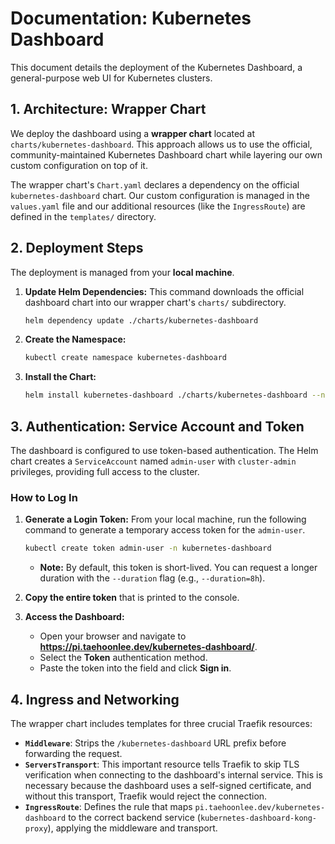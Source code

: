 # Documentation: Kubernetes Dashboard

This document details the deployment of the Kubernetes Dashboard, a general-purpose web UI for Kubernetes clusters.

## 1. Architecture: Wrapper Chart

We deploy the dashboard using a **wrapper chart** located at `charts/kubernetes-dashboard`. This approach allows us to use the official, community-maintained Kubernetes Dashboard chart while layering our own custom configuration on top of it.

The wrapper chart's `Chart.yaml` declares a dependency on the official `kubernetes-dashboard` chart. Our custom configuration is managed in the `values.yaml` file and our additional resources (like the `IngressRoute`) are defined in the `templates/` directory.

## 2. Deployment Steps

The deployment is managed from your **local machine**.

1.  **Update Helm Dependencies:** This command downloads the official dashboard chart into our wrapper chart's `charts/` subdirectory.
    ```bash
    helm dependency update ./charts/kubernetes-dashboard
    ```

2.  **Create the Namespace:**
    ```bash
    kubectl create namespace kubernetes-dashboard
    ```

3.  **Install the Chart:**
    ```bash
    helm install kubernetes-dashboard ./charts/kubernetes-dashboard --namespace kubernetes-dashboard
    ```

## 3. Authentication: Service Account and Token

The dashboard is configured to use token-based authentication. The Helm chart creates a `ServiceAccount` named `admin-user` with `cluster-admin` privileges, providing full access to the cluster.

### How to Log In

1.  **Generate a Login Token:** From your local machine, run the following command to generate a temporary access token for the `admin-user`.
    ```bash
    kubectl create token admin-user -n kubernetes-dashboard
    ```
    *   **Note:** By default, this token is short-lived. You can request a longer duration with the `--duration` flag (e.g., `--duration=8h`).

2.  **Copy the entire token** that is printed to the console.

3.  **Access the Dashboard:**
    *   Open your browser and navigate to **https://pi.taehoonlee.dev/kubernetes-dashboard/**.
    *   Select the **Token** authentication method.
    *   Paste the token into the field and click **Sign in**.

## 4. Ingress and Networking

The wrapper chart includes templates for three crucial Traefik resources:

*   **`Middleware`**: Strips the `/kubernetes-dashboard` URL prefix before forwarding the request.
*   **`ServersTransport`**: This important resource tells Traefik to skip TLS verification when connecting to the dashboard's internal service. This is necessary because the dashboard uses a self-signed certificate, and without this transport, Traefik would reject the connection.
*   **`IngressRoute`**: Defines the rule that maps `pi.taehoonlee.dev/kubernetes-dashboard` to the correct backend service (`kubernetes-dashboard-kong-proxy`), applying the middleware and transport.
